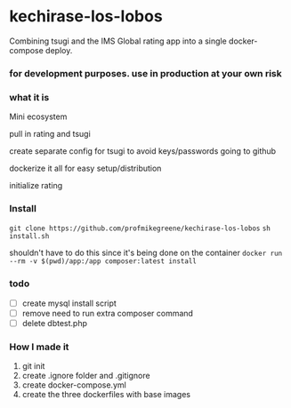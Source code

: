 # kechirase-los-lobos
Combining tsugi and the IMS Global rating app into a single docker-compose deploy.

### for development purposes. use in production at your own risk

### what it is

Mini ecosystem

pull in rating and tsugi

create separate config for tsugi to avoid keys/passwords going to github

dockerize it all for easy setup/distribution

initialize rating

### Install
`git clone https://github.com/profmikegreene/kechirase-los-lobos`
`sh install.sh`

shouldn't have to do this since it's being done on the container
`docker run --rm -v $(pwd)/app:/app composer:latest install`

### todo
- [ ] create mysql install script
- [ ] remove need to run extra composer command
- [ ] delete dbtest.php

### How I made it
1. git init
2. create .ignore folder and .gitignore
3. create docker-compose.yml
4. create the three dockerfiles with base images
